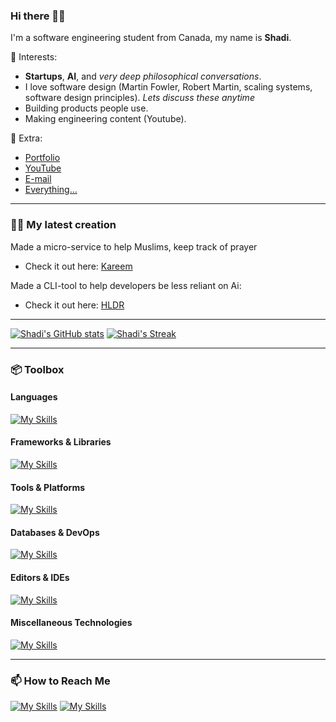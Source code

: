 ### Hi there 👋🏽
I'm a software engineering student from Canada, my name is **Shadi**. <br>

🌱 Interests:
- **Startups**, **AI**, and *very deep philosophical conversations*.
- I love software design (Martin Fowler, Robert Martin, scaling systems, software design principles). *Lets discuss these anytime*
- Building products people use.
- Making engineering content (Youtube).

🥳 Extra:
- [Portfolio](https://shadielfares.com)
- [YouTube](https://www.youtube.com/channel/UChuTtnCJpN_MXNnR5avaeXg?sub_confirmation=1)
- [E-mail](mailto:shadi.elfares@gmail.com?subject=Interested%20in%20Resume)
- [Everything...](https://linktr.ee/shadielfares)
---

### 🧑‍🔬 My latest creation
Made a micro-service to help Muslims, keep track of prayer
- Check it out here: [Kareem](https://shadielfares.com/kareem.html)

Made a CLI-tool to help developers be less reliant on Ai:
- Check it out here: [HLDR](https://shadielfares.com/hldr.html)
  
---

[![Shadi's GitHub stats](https://githubstats-crateses-projects.vercel.app/api?username=shadielfares&theme=noctis_minimus&card_width=411)](https://github.com/shadielfares/github-readme-stats)
[![Shadi's Streak](https://github-readme-streak-stats-eta-navy.vercel.app?user=shadielfares&theme=noctis-minimus&card_width=411)](https://git.io/streak-stats)

---
### 📦 Toolbox

#### **Languages**
[![My Skills](https://skillicons.dev/icons?i=java,python,javascript,typescript,c,cpp,cs,matlab,dart,go,html,css,latex,bash,md)](https://skillicons.dev)

#### **Frameworks & Libraries**
[![My Skills](https://skillicons.dev/icons?i=react,threejs,django,express,flask,dotnet,wordpress,flutter,bootstrap,vite,sass,nextjs,tailwind,fastapi,ros,graphql,tensorflow,opencv,gatsby)](https://skillicons.dev)

#### **Tools & Platforms**
[![My Skills](https://skillicons.dev/icons?i=git,github,firebase,aws,azure,docker,powershell,heroku,githubactions,figma,obsidian,notion)](https://skillicons.dev)

#### **Databases & DevOps**
[![My Skills](https://skillicons.dev/icons?i=mongodb,postgres,php,mysql,sqlite,aws,gcp,kubernetes)](https://skillicons.dev)

#### **Editors & IDEs**
[![My Skills](https://skillicons.dev/icons?i=neovim,vim,vscode,visualstudio,pycharm,replit)](https://skillicons.dev)

#### **Miscellaneous Technologies**
[![My Skills](https://skillicons.dev/icons?i=maven,unity,arduino,raspberrypi,linux,ubuntu,windows,postman)](https://skillicons.dev)

---

### 📫 How to Reach Me
[![My Skills](https://skillicons.dev/icons?i=linkedin)](https://linkedin.com/in/shadielfares)
[![My Skills](https://skillicons.dev/icons?i=twitter)]((https://twitter.com/shadielfares))
